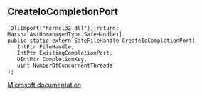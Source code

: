 ## CreateIoCompletionPort

```
[DllImport("Kernel32.dll")][return: MarshalAs(UnmanagedType.SafeHandle)]
public static extern SafeFileHandle CreateIoCompletionPort(
   IntPtr FileHandle,
   IntPtr ExistingCompletionPort,
   UIntPtr CompletionKey,
   uint NumberOfConcurrentThreads
);
```

[Microsoft documentation](https://docs.microsoft.com/en-us/windows/win32/api/ioapiset/nf-ioapiset-createiocompletionport)

